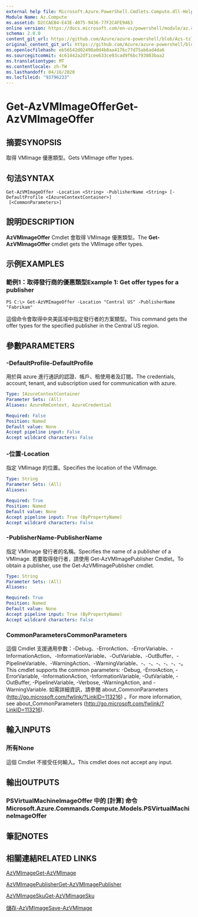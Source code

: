 ```yaml
---
external help file: Microsoft.Azure.PowerShell.Cmdlets.Compute.dll-Help-Help.xml
Module Name: Az.Compute
ms.assetid: D2CCAEB4-E43E-4075-9436-77F2C4FE9463
online version: https://docs.microsoft.com/en-us/powershell/module/az.compute/get-azvmimageoffer
schema: 2.0.0
content_git_url: https://github.com/Azure/azure-powershell/blob/Azs-tzl/src/Compute/Compute/help/Get-AzVMImageOffer.md
original_content_git_url: https://github.com/Azure/azure-powershell/blob/Azs-tzl/src/Compute/Compute/help/Get-AzVMImageOffer.md
ms.openlocfilehash: eb56542d02498a0d4b8aa4176c77d75ab6ad4da6
ms.sourcegitcommit: 4c61442a2df1cee633ce93cad9f6bc793803baa2
ms.translationtype: MT
ms.contentlocale: zh-TW
ms.lasthandoff: 04/16/2020
ms.locfileid: "93796233"
---
```

# <span data-ttu-id="fd8c3-101">Get-AzVMImageOffer</span><span class="sxs-lookup"><span data-stu-id="fd8c3-101">Get-AzVMImageOffer</span></span>

## <span data-ttu-id="fd8c3-102">摘要</span><span class="sxs-lookup"><span data-stu-id="fd8c3-102">SYNOPSIS</span></span>
<span data-ttu-id="fd8c3-103">取得 VMImage 優惠類型。</span><span class="sxs-lookup"><span data-stu-id="fd8c3-103">Gets VMImage offer types.</span></span>

## <span data-ttu-id="fd8c3-104">句法</span><span class="sxs-lookup"><span data-stu-id="fd8c3-104">SYNTAX</span></span>

```
Get-AzVMImageOffer -Location <String> -PublisherName <String> [-DefaultProfile <IAzureContextContainer>]
 [<CommonParameters>]
```

## <span data-ttu-id="fd8c3-105">說明</span><span class="sxs-lookup"><span data-stu-id="fd8c3-105">DESCRIPTION</span></span>
<span data-ttu-id="fd8c3-106">**AzVMImageOffer** Cmdlet 會取得 VMImage 優惠類型。</span><span class="sxs-lookup"><span data-stu-id="fd8c3-106">The **Get-AzVMImageOffer** cmdlet gets the VMImage offer types.</span></span>

## <span data-ttu-id="fd8c3-107">示例</span><span class="sxs-lookup"><span data-stu-id="fd8c3-107">EXAMPLES</span></span>

### <span data-ttu-id="fd8c3-108">範例1：取得發行商的優惠類型</span><span class="sxs-lookup"><span data-stu-id="fd8c3-108">Example 1: Get offer types for a publisher</span></span>
```
PS C:\> Get-AzVMImageOffer -Location "Central US" -PublisherName "Fabrikam"
```

<span data-ttu-id="fd8c3-109">這個命令會取得中央美區域中指定發行者的方案類型。</span><span class="sxs-lookup"><span data-stu-id="fd8c3-109">This command gets the offer types for the specified publisher in the Central US region.</span></span>

## <span data-ttu-id="fd8c3-110">參數</span><span class="sxs-lookup"><span data-stu-id="fd8c3-110">PARAMETERS</span></span>

### <span data-ttu-id="fd8c3-111">-DefaultProfile</span><span class="sxs-lookup"><span data-stu-id="fd8c3-111">-DefaultProfile</span></span>
<span data-ttu-id="fd8c3-112">用於與 azure 進行通訊的認證、帳戶、租使用者及訂閱。</span><span class="sxs-lookup"><span data-stu-id="fd8c3-112">The credentials, account, tenant, and subscription used for communication with azure.</span></span>

```yaml
Type: IAzureContextContainer
Parameter Sets: (All)
Aliases: AzureRmContext, AzureCredential

Required: False
Position: Named
Default value: None
Accept pipeline input: False
Accept wildcard characters: False
```

### <span data-ttu-id="fd8c3-113">-位置</span><span class="sxs-lookup"><span data-stu-id="fd8c3-113">-Location</span></span>
<span data-ttu-id="fd8c3-114">指定 VMImage 的位置。</span><span class="sxs-lookup"><span data-stu-id="fd8c3-114">Specifies the location of the VMImage.</span></span>

```yaml
Type: String
Parameter Sets: (All)
Aliases: 

Required: True
Position: Named
Default value: None
Accept pipeline input: True (ByPropertyName)
Accept wildcard characters: False
```

### <span data-ttu-id="fd8c3-115">-PublisherName</span><span class="sxs-lookup"><span data-stu-id="fd8c3-115">-PublisherName</span></span>
<span data-ttu-id="fd8c3-116">指定 VMImage 發行者的名稱。</span><span class="sxs-lookup"><span data-stu-id="fd8c3-116">Specifies the name of a publisher of a VMImage.</span></span>
<span data-ttu-id="fd8c3-117">若要取得發行者，請使用 Get-AzVMImagePublisher Cmdlet。</span><span class="sxs-lookup"><span data-stu-id="fd8c3-117">To obtain a publisher, use the Get-AzVMImagePublisher cmdlet.</span></span>

```yaml
Type: String
Parameter Sets: (All)
Aliases: 

Required: True
Position: Named
Default value: None
Accept pipeline input: True (ByPropertyName)
Accept wildcard characters: False
```

### <span data-ttu-id="fd8c3-118">CommonParameters</span><span class="sxs-lookup"><span data-stu-id="fd8c3-118">CommonParameters</span></span>
<span data-ttu-id="fd8c3-119">這個 Cmdlet 支援通用參數：-Debug、-ErrorAction、-ErrorVariable、-InformationAction、-InformationVariable、-OutVariable、-OutBuffer、-PipelineVariable、-WarningAction、-WarningVariable、-、-、-、-、-、-。</span><span class="sxs-lookup"><span data-stu-id="fd8c3-119">This cmdlet supports the common parameters: -Debug, -ErrorAction, -ErrorVariable, -InformationAction, -InformationVariable, -OutVariable, -OutBuffer, -PipelineVariable, -Verbose, -WarningAction, and -WarningVariable.</span></span> <span data-ttu-id="fd8c3-120">如需詳細資訊，請參閱 about_CommonParameters (http://go.microsoft.com/fwlink/?LinkID=113216) 。</span><span class="sxs-lookup"><span data-stu-id="fd8c3-120">For more information, see about_CommonParameters (http://go.microsoft.com/fwlink/?LinkID=113216).</span></span>

## <span data-ttu-id="fd8c3-121">輸入</span><span class="sxs-lookup"><span data-stu-id="fd8c3-121">INPUTS</span></span>

### <span data-ttu-id="fd8c3-122">所有</span><span class="sxs-lookup"><span data-stu-id="fd8c3-122">None</span></span>
<span data-ttu-id="fd8c3-123">這個 Cmdlet 不接受任何輸入。</span><span class="sxs-lookup"><span data-stu-id="fd8c3-123">This cmdlet does not accept any input.</span></span>

## <span data-ttu-id="fd8c3-124">輸出</span><span class="sxs-lookup"><span data-stu-id="fd8c3-124">OUTPUTS</span></span>

### <span data-ttu-id="fd8c3-125">PSVirtualMachineImageOffer 中的 [計算] 命令</span><span class="sxs-lookup"><span data-stu-id="fd8c3-125">Microsoft.Azure.Commands.Compute.Models.PSVirtualMachineImageOffer</span></span>

## <span data-ttu-id="fd8c3-126">筆記</span><span class="sxs-lookup"><span data-stu-id="fd8c3-126">NOTES</span></span>

## <span data-ttu-id="fd8c3-127">相關連結</span><span class="sxs-lookup"><span data-stu-id="fd8c3-127">RELATED LINKS</span></span>

[<span data-ttu-id="fd8c3-128">AzVMImage</span><span class="sxs-lookup"><span data-stu-id="fd8c3-128">Get-AzVMImage</span></span>](./Get-AzVMImage.md)

[<span data-ttu-id="fd8c3-129">AzVMImagePublisher</span><span class="sxs-lookup"><span data-stu-id="fd8c3-129">Get-AzVMImagePublisher</span></span>](./Get-AzVMImagePublisher.md)

[<span data-ttu-id="fd8c3-130">AzVMImageSku</span><span class="sxs-lookup"><span data-stu-id="fd8c3-130">Get-AzVMImageSku</span></span>](./Get-AzVMImageSku.md)

[<span data-ttu-id="fd8c3-131">儲存-AzVMImage</span><span class="sxs-lookup"><span data-stu-id="fd8c3-131">Save-AzVMImage</span></span>](./Save-AzVMImage.md)


